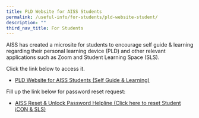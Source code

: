 ```yaml
---
title: PLD Website for AISS Students
permalink: /useful-info/for-students/pld-website-student/
description: ""
third_nav_title: For Students
---
```

AISS has created a microsite for students to encourage self guide &amp; learning regarding their personal learning device (PLD) and other relevant applications such as Zoom and Student Learning Space (SLS).

Click the link below to access it.

*   [PLD Website for AISS Students (Self Guide &amp; Learning)](https://sites.google.com/moe.edu.sg/ictaiss4students/home)


Fill up the link below for password reset request:<br>
* <a href="https://tinyurl.com/AISS-SLS-HELP" target="_blank">AISS Reset &amp; Unlock Password Helpline (Click here to reset Student iCON &amp; SLS)</a>